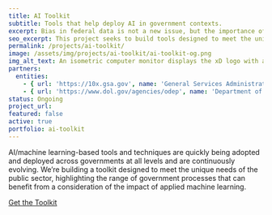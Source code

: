```yaml
---
title: AI Toolkit
subtitle: Tools that help deploy AI in government contexts.
excerpt: Bias in federal data is not a new issue, but the importance of addressing it is compounded by the increasing application of machine learning (ML) models. This toolkit is designed to meet the unique needs of the public sector, highlighting the range of government processes that can benefit from a consideration of machine learning ethics.
seo_excerpt: This project seeks to build tools designed to meet the unique needs of the public sector, highlighting the range of government processes that can benefit from a consideration of machine learning ethics.
permalink: /projects/ai-toolkit/
image: /assets/img/projects/ai-toolkit/ai-toolkit-og.png
img_alt_text: An isometric computer monitor displays the xD logo with a keyboard in front of it.
partners:
  entities:
    - { url: 'https://10x.gsa.gov', name: 'General Services Administration - 10x' }
    - { url: 'https://www.dol.gov/agencies/odep', name: 'Department of Labor - Office of Disability Employment Policy' }
status: Ongoing
project_url:
featured: false
active: true
portfolio: ai-toolkit
---
```

<p>
  AI/machine learning-based tools and techniques are quickly being adopted and deployed across governments at all levels and are continuously evolving. We’re building a toolkit designed to meet the unique needs of the public sector, highlighting the range of government processes that can benefit from a consideration of the impact of applied machine learning.
</p>
<p>
  <a href="https://bias.xd.gov" class="usa-button usa-button-black" target="_blank">Get the Toolkit</a>
</p>

